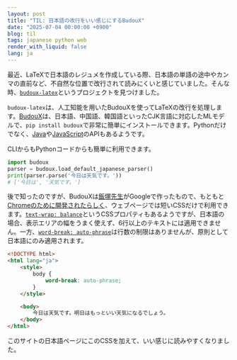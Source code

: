 ```yaml
---
layout: post
title: "TIL: 日本語の改行をいい感じにするBudouX"
date: "2025-07-04 00:00:00 +0900"
blog: til
tags: japanese python web
render_with_liquid: false
lang: ja
---
```


最近、LaTeXで日本語のレジュメを作成している際、日本語の単語の途中やカンマの直前など、不自然な位置で改行されて読みにくいと感じていました。そんな時、[`budoux-latex`](https://github.com/s417-lama/budoux-latex)というプロジェクトを見つけました。

`budoux-latex`は、人工知能を用いたBudouXを使ってLaTeXの改行を処理します。[BudouX](https://github.com/google/budoux)は、日本語、中国語、韓国語といったCJK言語に対応したMLモデルで、`pip install budoux`で非常に簡単にインストールできます。Pythonだけでなく、[Java](https://github.com/google/budoux/tree/main/java/)や[JavaScript](https://github.com/google/budoux/tree/main/javascript/)のAPIもあるようです。

CLIからもPythonコードからも簡単に利用できます。

```python
import budoux
parser = budoux.load_default_japanese_parser()
print(parser.parse('今日は天気です。'))
# ['今日は', '天気です。']
```

後で知ったのですが、BudouXは[飯塚先生](https://github.com/tushuhei)がGoogleで作ったもので、もともと[Chromeのために開発されたらしく](https://developers-jp.googleblog.com/2023/09/budoux-adobe.html)、ウェブページでは短いCSSだけで利用できます。[`text-wrap: balance`](https://developer.mozilla.org/en-US/docs/Web/CSS/text-wrap#balance)というCSSプロパティもあるようですが、日本語の場合、表示エリアの幅をうまく使えず、6行以上のテキストには適用できません。一方、[`word-break: auto-phrase`](https://developer.mozilla.org/en-US/docs/Web/CSS/word-break#auto-phrase)は行数の制限はありませんが、原則として日本語にのみ適用されます。

```html
<!DOCTYPE html>
<html lang="ja">
    <style>
        body {
            word-break: auto-phrase;
        }
    </style>

    <body>
        今日は天気です。明日はもっといい天気になるでしょう。
    </body>
</html>
```

このサイトの日本語ページにこのCSSを加えて、いい感じに読みやすくなりました。
